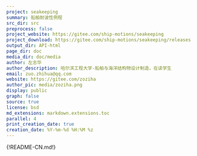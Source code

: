 ```yaml
---
project: seakeeping
summary: 船舶耐波性例程
src_dir: src
preprocess: false
project_website: https://gitee.com/ship-motions/seakeeping
project_download: https://gitee.com/ship-motions/seakeeping/releases
output_dir: API-html
page_dir: doc
media_dir: doc/media
author: 左志华
author_description: 哈尔滨工程大学-船舶与海洋结构物设计制造，在读学生
email: zuo.zhihua@qq.com
website: https://gitee.com/zoziha
author_pic: media/zoziha.png
display: public
graph: false
source: true
license: bsd
md_extensions: markdown.extensions.toc
parallel: 4
print_creation_date: true
creation_date: %Y-%m-%d %H:%M %z
---
```


{!README-CN.md!}

